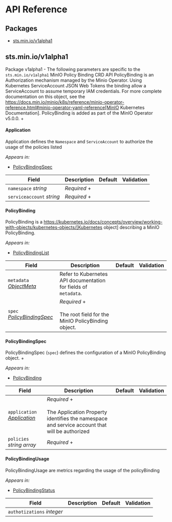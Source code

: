 # API Reference

## Packages
- [sts.min.io/v1alpha1](#stsminiov1alpha1)


## sts.min.io/v1alpha1

Package v1alpha1 - The following parameters are specific to the `sts.min.io/v1alpha1` MinIO Policy Binding CRD API
PolicyBinding is an Authorization mechanism managed by the Minio Operator.
Using Kubernetes ServiceAccount JSON Web Tokens the binding allow a ServiceAccount to assume temporary IAM credentials.
For more complete documentation on this object, see the https://docs.min.io/minio/k8s/reference/minio-operator-reference.html#minio-operator-yaml-reference[MinIO Kubernetes Documentation].
PolicyBinding is added as part of the MinIO Operator v5.0.0. +



#### Application



Application defines the `Namespace` and `ServiceAccount` to authorize the usage of the policies listed



_Appears in:_
- [PolicyBindingSpec](#policybindingspec)

| Field | Description | Default | Validation |
| --- | --- | --- | --- |
| `namespace` _string_ | *Required* + |  |  |
| `serviceaccount` _string_ | *Required* + |  |  |


#### PolicyBinding



PolicyBinding is a https://kubernetes.io/docs/concepts/overview/working-with-objects/kubernetes-objects/[Kubernetes object] describing a MinIO PolicyBinding.



_Appears in:_
- [PolicyBindingList](#policybindinglist)

| Field | Description | Default | Validation |
| --- | --- | --- | --- |
| `metadata` _[ObjectMeta](https://kubernetes.io/docs/reference/generated/kubernetes-api/v1.23/#objectmeta-v1-meta)_ | Refer to Kubernetes API documentation for fields of `metadata`. |  |  |
| `spec` _[PolicyBindingSpec](#policybindingspec)_ | *Required* +<br /><br />The root field for the MinIO PolicyBinding object. |  |  |




#### PolicyBindingSpec



PolicyBindingSpec (`spec`) defines the configuration of a MinIO PolicyBinding object. +



_Appears in:_
- [PolicyBinding](#policybinding)

| Field | Description | Default | Validation |
| --- | --- | --- | --- |
| `application` _[Application](#application)_ | *Required* +<br /><br />The Application Property identifies the namespace and service account that will be authorized |  |  |
| `policies` _string array_ | *Required* + |  |  |




#### PolicyBindingUsage



PolicyBindingUsage are metrics regarding the usage of the policyBinding



_Appears in:_
- [PolicyBindingStatus](#policybindingstatus)

| Field | Description | Default | Validation |
| --- | --- | --- | --- |
| `authotizations` _integer_ |  |  |  |



